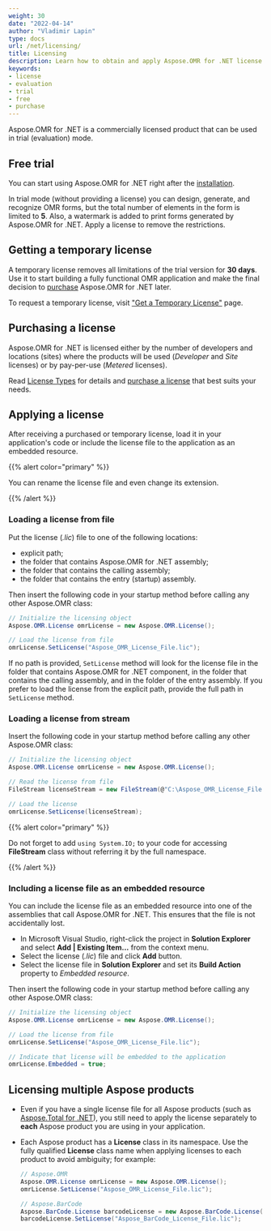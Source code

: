 ```yaml
---
weight: 30
date: "2022-04-14"
author: "Vladimir Lapin"
type: docs
url: /net/licensing/
title: Licensing
description: Learn how to obtain and apply Aspose.OMR for .NET license and discover limitations of the trial version.
keywords:
- license
- evaluation
- trial
- free
- purchase
---
```


Aspose.OMR for .NET is a commercially licensed product that can be used in trial (evaluation) mode.

## Free trial

You can start using Aspose.OMR for .NET right after the [installation](/omr/net/installation/).

In trial mode (without providing a license) you can design, generate, and recognize OMR forms, but the total number of elements in the form is limited to **5**. Also, a watermark is added to print forms generated by Aspose.OMR for .NET. Apply a license to remove the restrictions.

## Getting a temporary license

A temporary license removes all limitations of the trial version for **30 days**. Use it to start building a fully functional OMR application and make the final decision to [purchase](https://purchase.aspose.com/pricing/omr/net) Aspose.OMR for .NET later.

To request a temporary license, visit ["Get a Temporary License"](https://purchase.aspose.com/temporary-license) page.

## Purchasing a license

Aspose.OMR for .NET is licensed either by the number of developers and locations (sites) where the products will be used (_Developer_ and _Site_ licenses) or by pay-per-use (_Metered_ licenses).

Read [License Types](https://purchase.aspose.com/policies/license-types) for details and [purchase a license](https://purchase.aspose.com/pricing/omr/net) that best suits your needs.

## Applying a license

After receiving a purchased or temporary license, load it in your application's code or include the license file to the application as an embedded resource.

{{% alert color="primary" %}} 

You can rename the license file and even change its extension.

{{% /alert %}} 

### Loading a license from file

Put the license (_.lic_) file to one of the following locations:

- explicit path;
- the folder that contains Aspose.OMR for .NET assembly;
- the folder that contains the calling assembly;
- the folder that contains the entry (startup) assembly.

Then insert the following code in your startup method before calling any other Aspose.OMR class:

```c#
// Initialize the licensing object
Aspose.OMR.License omrLicense = new Aspose.OMR.License();

// Load the license from file
omrLicense.SetLicense("Aspose_OMR_License_File.lic");
```

If no path is provided, `SetLicense` method will look for the license file in the folder that contains Aspose.OMR for .NET component, in the folder that contains the calling assembly, and in the folder of the entry assembly. If you prefer to load the license from the explicit path, provide the full path in `SetLicense` method.

### Loading a license from stream

Insert the following code in your startup method before calling any other Aspose.OMR class:

```c#
// Initialize the licensing object
Aspose.OMR.License omrLicense = new Aspose.OMR.License();

// Read the license from file
FileStream licenseStream = new FileStream(@"C:\Aspose_OMR_License_File.lic", FileMode.Open);

// Load the license
omrLicense.SetLicense(licenseStream);
```

{{% alert color="primary" %}} 

Do not forget to add `using System.IO;` to your code for accessing **FileStream** class without referring it by the full namespace.

{{% /alert %}} 


### Including a license file as an embedded resource

You can include the license file as an embedded resource into one of the assemblies that call Aspose.OMR for .NET. This ensures that the file is not accidentally lost.

- In Microsoft Visual Studio, right-click the project in **Solution Explorer** and select **Add | Existing Item...** from the context menu.
- Select the license (_.lic_) file and click **Add** button.
- Select the license file in **Solution Explorer** and set its **Build Action** property to _Embedded resource_.

Then insert the following code in your startup method before calling any other Aspose.OMR class:

```c#
// Initialize the licensing object
Aspose.OMR.License omrLicense = new Aspose.OMR.License();

// Load the license from file
omrLicense.SetLicense("Aspose_OMR_License_File.lic");

// Indicate that license will be embedded to the application
omrLicense.Embedded = true;
```

## Licensing multiple Aspose products

- Even if you have a single license file for all Aspose products (such as [Aspose.Total for .NET](https://products.aspose.com/total/net/)), you still need to apply the license separately to **each** Aspose product you are using in your application.
- Each Aspose product has a **License** class in its namespace. Use the fully qualified **License** class name when applying licenses to each product to avoid ambiguity; for example:  
  
  ```c#
  // Aspose.OMR
  Aspose.OMR.License omrLicense = new Aspose.OMR.License();
  omrLicense.SetLicense("Aspose_OMR_License_File.lic");

  // Aspose.BarCode
  Aspose.BarCode.License barcodeLicense = new Aspose.BarCode.License();
  barcodeLicense.SetLicense("Aspose_BarCode_License_File.lic");
  ```
